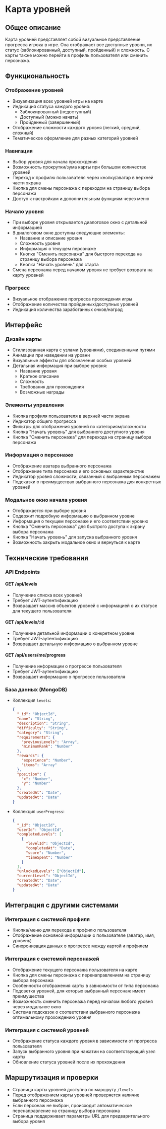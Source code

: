 # Карта уровней

## Общее описание
Карта уровней представляет собой визуальное представление прогресса игрока в игре. Она отображает все доступные уровни, их статус (заблокированный, доступный, пройденный) и сложность. С карты также можно перейти в профиль пользователя или сменить персонажа.

## Функциональность

### Отображение уровней
- Визуализация всех уровней игры на карте
- Индикация статуса каждого уровня:
  - Заблокированный (недоступный)
  - Доступный (можно начать)
  - Пройденный (завершенный)
- Отображение сложности каждого уровня (легкий, средний, сложный)
- Тематическое оформление для разных категорий уровней

### Навигация
- Выбор уровня для начала прохождения
- Возможность прокрутки/зума карты при большом количестве уровней
- Переход к профилю пользователя через кнопку/аватар в верхней части экрана
- Кнопка для смены персонажа с переходом на страницу выбора персонажа
- Доступ к настройкам и дополнительным функциям через меню

### Начало уровня
- При выборе уровня открывается диалоговое окно с детальной информацией
- В диалоговом окне доступны следующие элементы:
  - Название и описание уровня
  - Сложность уровня
  - Информация о текущем персонаже
  - Кнопка "Сменить персонажа" для быстрого перехода на страницу выбора персонажа
  - Кнопка "Начать уровень" для старта
- Смена персонажа перед началом уровня не требует возврата на карту уровней

### Прогресс
- Визуальное отображение прогресса прохождения игры
- Отображение количества пройденных/доступных уровней
- Индикация количества заработанных очков/наград

## Интерфейс

### Дизайн карты
- Стилизованная карта с узлами (уровнями), соединенными путями
- Анимации при наведении на уровни
- Визуальные эффекты для обозначения особых уровней
- Детальная информация при выборе уровня:
  - Название уровня
  - Краткое описание
  - Сложность
  - Требования для прохождения
  - Возможные награды

### Элементы управления
- Кнопка профиля пользователя в верхней части экрана
- Индикатор общего прогресса
- Фильтры для отображения уровней по категориям/сложности
- Кнопка "Начать уровень" для выбранного доступного уровня
- Кнопка "Сменить персонажа" для перехода на страницу выбора персонажа

### Информация о персонаже
- Отображение аватара выбранного персонажа
- Отображение типа персонажа и его основных характеристик
- Индикатор уровня сложности, связанный с выбранным персонажем
- Подсказки о преимуществах выбранного персонажа для конкретных уровней

### Модальное окно начала уровня
- Отображается при выборе уровня
- Содержит подробную информацию о выбранном уровне
- Информация о текущем персонаже и его соответствии уровню
- Кнопка "Сменить персонажа" для быстрого доступа к экрану выбора персонажа
- Кнопка "Начать уровень" для запуска выбранного уровня
- Возможность закрыть модальное окно и вернуться к карте

## Технические требования

### API Endpoints

#### GET /api/levels
- Получение списка всех уровней
- Требует JWT-аутентификацию
- Возвращает массив объектов уровней с информацией о их статусе для текущего пользователя

#### GET /api/levels/:id
- Получение детальной информации о конкретном уровне
- Требует JWT-аутентификацию
- Возвращает детальную информацию о выбранном уровне

#### GET /api/users/me/progress
- Получение информации о прогрессе пользователя
- Требует JWT-аутентификацию
- Возвращает информацию о прогрессе пользователя

### База данных (MongoDB)
- Коллекция `levels`:
  ```json
  {
    "_id": "ObjectId",
    "name": "String",
    "description": "String",
    "difficulty": "String",
    "category": "String",
    "requirements": {
      "previousLevels": "Array",
      "minimumRank": "Number"
    },
    "rewards": {
      "experience": "Number",
      "items": "Array"
    },
    "position": {
      "x": "Number",
      "y": "Number"
    },
    "createdAt": "Date",
    "updatedAt": "Date"
  }
  ```

- Коллекция `userProgress`:
  ```json
  {
    "_id": "ObjectId",
    "userId": "ObjectId",
    "completedLevels": [
      {
        "levelId": "ObjectId",
        "completedAt": "Date",
        "score": "Number",
        "timeSpent": "Number"
      }
    ],
    "unlockedLevels": ["ObjectId"],
    "currentLevel": "ObjectId",
    "createdAt": "Date",
    "updatedAt": "Date"
  }
  ```

## Интеграция с другими системами

### Интеграция с системой профиля
- Кнопка/меню для перехода к профилю пользователя
- Отображение основной информации о пользователе (аватар, имя, уровень)
- Синхронизация данных о прогрессе между картой и профилем

### Интеграция с системой персонажей
- Отображение текущего персонажа пользователя на карте
- Кнопка для смены персонажа с перенаправлением на страницу выбора персонажа
- Особенности отображения карты в зависимости от типа персонажа
- Подсветка уровней, для которых выбранный персонаж имеет преимущества
- Возможность сменить персонажа перед началом любого уровня через модальное окно
- Система подсказок о соответствии выбранного персонажа оптимальному прохождению уровня

### Интеграция с системой уровней
- Отображение статуса каждого уровня в зависимости от прогресса пользователя
- Запуск выбранного уровня при нажатии на соответствующий узел карты
- Обновление статуса уровней после их прохождения

## Маршрутизация и проверки
- Страница карты уровней доступна по маршруту `/levels`
- Перед отображением карты уровней проверяется наличие выбранного персонажа
- Если персонаж не выбран, происходит автоматическое перенаправление на страницу выбора персонажа
- Страница поддерживает параметры URL для предварительного выбора уровня 